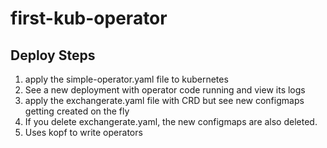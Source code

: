 # first-kub-operator

## Deploy Steps

1. apply the simple-operator.yaml file to kubernetes
2. See a new deployment with operator code running and view its logs
3. apply the exchangerate.yaml file with CRD but see new configmaps getting created on the fly
4. If you delete exchangerate.yaml, the new configmaps are also deleted.
5. Uses kopf to write operators
